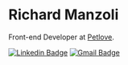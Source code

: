 # Richard Manzoli

Front-end Developer at [Petlove](https://petlove.com.br/).

[![Linkedin Badge](https://img.shields.io/badge/-Richard%20Manzoli-6633cc?style=flat-square&logo=Linkedin&logoColor=white&link=https://www.linkedin.com/in/richard-manzoli/)](https://www.linkedin.com/in/richard-manzoli/)
[![Gmail Badge](https://img.shields.io/badge/-manzolidevf@gmail.com-6633cc?style=flat-square&logo=Gmail&logoColor=white&link=mailto:manzolidevf@gmail.com)](mailto:manzolidevf@gmail.com)
